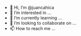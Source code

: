 - 👋 Hi, I’m @juancahica
- 👀 I’m interested in ...
- 🌱 I’m currently learning ...
- 💞️ I’m looking to collaborate on ...
- 📫 How to reach me ...

<!---
juancahica/juancahica is a ✨ special ✨ repository because its `README.md` (this file) appears on your GitHub profile.
You can click the Preview link to take a look at your changes.
--->
